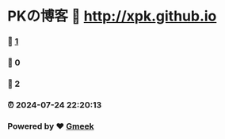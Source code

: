 # PKの博客 :link: http://xpk.github.io 
### :page_facing_up: [1](http://xpk.github.io/tag.html) 
### :speech_balloon: 0 
### :hibiscus: 2 
### :alarm_clock: 2024-07-24 22:20:13 
### Powered by :heart: [Gmeek](https://github.com/Meekdai/Gmeek)

